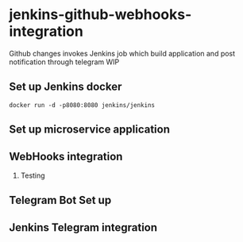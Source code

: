 #  jenkins-github-webhooks-integration
Github changes invokes Jenkins job which build application and post notification through telegram
WIP
## Set up Jenkins docker
```
docker run -d -p8080:8080 jenkins/jenkins
```

## Set up microservice application

## WebHooks integration
1. Testing
## Telegram Bot Set up

## Jenkins Telegram integration
